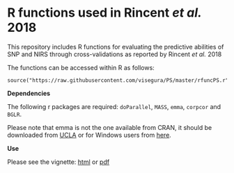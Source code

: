 # R functions used in Rincent *et al.* 2018

This repository includes R functions for evaluating the predictive abilities of SNP and NIRS through cross-validations as reported by Rincent *et al.* 2018

The functions can be accessed within R as follows:

```
source("https://raw.githubusercontent.com/visegura/PS/master/rfuncPS.r")
```

**Dependencies**

The following r packages are required: `doParallel`, `MASS`, `emma`, `corpcor` and `BGLR`.

Please note that emma is not the one available from CRAN, it should be downloaded from [UCLA](http://mouse.cs.ucla.edu/emma/) or for Windows users from [here](https://github.com/Gregor-Mendel-Institute/mlmm/files/1356516/emma_1.1.2.tar.gz).

**Use**

Please see the vignette: [html](https://raw.githubusercontent.com/visegura/PS/master/PS_R_functions.html) or [pdf](https://raw.githubusercontent.com/visegura/PS/master/PS_R_functions.pdf)
